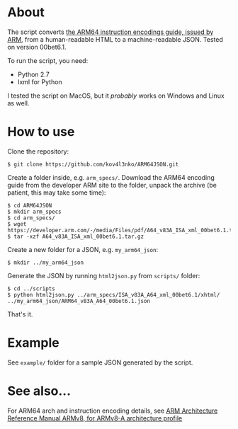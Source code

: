 # About

The script converts [the ARM64 instruction encodings guide, issued by ARM](https://developer.arm.com/products/architecture/a-profile/exploration-tools), from a human-readable HTML to a machine-readable JSON. Tested on version 00bet6.1.

To run the script, you need:

* Python 2.7
* lxml for Python

I tested the script on MacOS, but it _probably_ works on Windows and Linux as well.

# How to use

Clone the repository:

```
$ git clone https://github.com/kov4l3nko/ARM64JSON.git
```

Create a folder inside, e.g. `arm_specs/`. Download the ARM64 encoding guide from the developer ARM site to the folder, unpack the archive (be patient, this may take some time):

```
$ cd ARM64JSON
$ mkdir arm_specs
$ cd arm_specs/
$ wget https://developer.arm.com/-/media/Files/pdf/A64_v83A_ISA_xml_00bet6.1.tar.gz
$ tar -xzf A64_v83A_ISA_xml_00bet6.1.tar.gz
```

Create a new folder for a JSON, e.g. `my_arm64_json`:

```
$ mkdir ../my_arm64_json
```

Generate the JSON by running `html2json.py` from `scripts/` folder:

```
$ cd ../scripts
$ python html2json.py ../arm_specs/ISA_v83A_A64_xml_00bet6.1/xhtml/ ../my_arm64_json/ARM64_v83A_A64_00bet6.1.json
```

That's it. 

# Example

See `example/` folder for a sample JSON generated by the script.


# See also...

For ARM64 arch and instruction encoding details, see [ARM Architecture Reference Manual ARMv8, for ARMv8-A architecture profile](https://developer.arm.com/docs/ddi0487/latest/arm-architecture-reference-manual-armv8-for-armv8-a-architecture-profile)